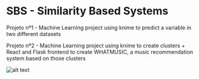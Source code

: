 # SBS - Similarity Based Systems

Projeto nº1 - Machine Learning project using knime to predict a variable in two different datasets

Projeto nº2 - Machine Learning project using knime to create clusters + React and Flask frontend to create WHATMUSIC, a music recommendation system based on those clusters

![alt text](https://github.com/mariajbp/SBS/blob/master/2º_Projeto/whatmusic/public/logo192.png/1.png?raw=true)

